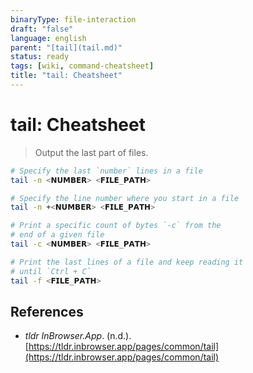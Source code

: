 ```yaml
---
binaryType: file-interaction
draft: "false"
language: english
parent: "[tail](tail.md)"
status: ready
tags: [wiki, command-cheatsheet]
title: "tail: Cheatsheet"
---
```


# tail: Cheatsheet

> Output the last part of files.

```bash
# Specify the last `number` lines in a file
tail -n <𝗡𝗨𝗠𝗕𝗘𝗥> <𝗙𝗜𝗟𝗘_𝗣𝗔𝗧𝗛>

# Specify the line number where you start in a file
tail -n +<𝗡𝗨𝗠𝗕𝗘𝗥> <𝗙𝗜𝗟𝗘_𝗣𝗔𝗧𝗛>

# Print a specific count of bytes `-c` from the
# end of a given file
tail -c <𝗡𝗨𝗠𝗕𝗘𝗥> <𝗙𝗜𝗟𝗘_𝗣𝗔𝗧𝗛>

# Print the last lines of a file and keep reading it
# until `Ctrl + C`
tail -f <𝗙𝗜𝗟𝗘_𝗣𝗔𝗧𝗛>
```

## References

- _tldr InBrowser.App_. (n.d.). [https://tldr.inbrowser.app/pages/common/tail](https://tldr.inbrowser.app/pages/common/tail)
